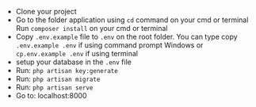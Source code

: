 <ul>
  <li>Clone your project</li>
  <li>Go to the folder application using <code>cd</code> command on your cmd or terminal Run <code>composer install</code> on your cmd or terminal</li>
  <li>Copy <code>.env.example</code> file to <code>.env</code> on the root folder. You can type copy <code>.env.example .env</code> if using command prompt Windows or <code>cp.env.example .env</code> if using terminal</li> 
  <li>setup your database in the <code>.env</code> file
  <li>Run: <code>php artisan key:generate</code></li>
  <li>Run: <code>php artisan migrate</code></li>
  <li>Run: <code>php artisan serve</code></li>
  <li>Go to: <a>localhost:8000<a></li>
</ul>
